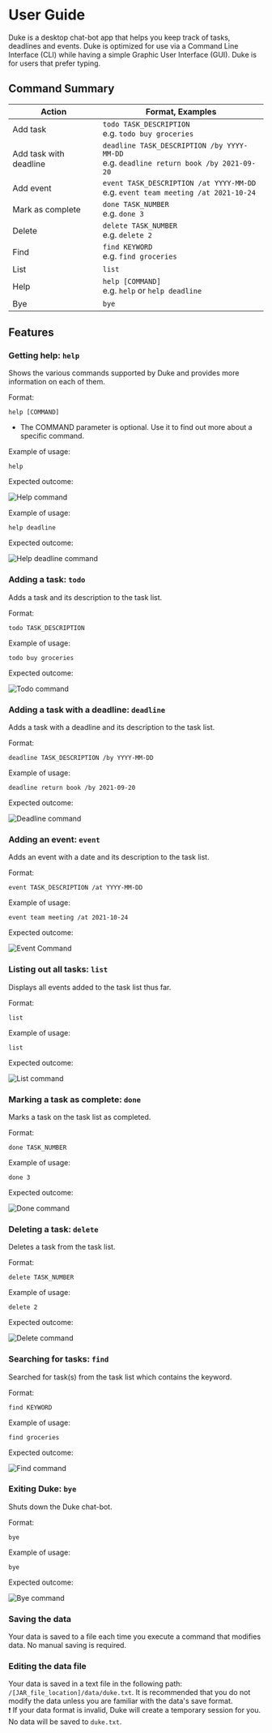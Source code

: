 # User Guide

Duke is a desktop chat-bot app that helps you keep track of tasks, deadlines and events.
Duke is optimized for use via a Command Line Interface (CLI) while having a simple
Graphic User Interface (GUI). Duke is for users that prefer typing. 

## Command Summary

Action | Format, Examples
--------|----------------
Add task | `todo TASK_DESCRIPTION`<br/>e.g. `todo buy groceries`
Add task with deadline | `deadline TASK_DESCRIPTION /by YYYY-MM-DD`<br/>e.g. `deadline return book /by 2021-09-20`
Add event | `event TASK_DESCRIPTION /at YYYY-MM-DD`<br/>e.g. `event team meeting /at 2021-10-24`
Mark as complete | `done TASK_NUMBER`<br/>e.g. `done 3`
Delete | `delete TASK_NUMBER`<br/>e.g. `delete 2`
Find | `find KEYWORD`<br/>e.g. `find groceries`
List | `list`
Help | `help [COMMAND]`<br/>e.g. `help` or `help deadline`
Bye | `bye`

## Features

### Getting help: `help`

Shows the various commands supported by Duke and provides more information on each of them.

Format:

`help [COMMAND]`
* The COMMAND parameter is optional. Use it to find out more about a specific command.

Example of usage:

`help`

Expected outcome:

![Help command](/docs/Help.png)

Example of usage:

`help deadline`

Expected outcome:

![Help deadline command](/docs/HelpDeadline.png)

### Adding a task: `todo`

Adds a task and its description to the task list.

Format:

`todo TASK_DESCRIPTION`

Example of usage: 

`todo buy groceries`

Expected outcome:

![Todo command](/docs/Todo.png)

### Adding a task with a deadline: `deadline`

Adds a task with a deadline and its description to the task list.

Format:

`deadline TASK_DESCRIPTION /by YYYY-MM-DD`

Example of usage:

`deadline return book /by 2021-09-20`

Expected outcome:

![Deadline command](/docs/Deadline.png)

### Adding an event: `event`

Adds an event with a date and its description to the task list.

Format:

`event TASK_DESCRIPTION /at YYYY-MM-DD`

Example of usage:

`event team meeting /at 2021-10-24`

Expected outcome:

![Event Command](/docs/Event.png)

### Listing out all tasks: `list`

Displays all events added to the task list thus far.

Format:

`list`

Example of usage:

`list`

Expected outcome:

![List command](/docs/List.png)

### Marking a task as complete: `done`

Marks a task on the task list as completed.

Format:

`done TASK_NUMBER`

Example of usage:

`done 3`

Expected outcome:

![Done command](/docs/Done.png)

### Deleting a task: `delete`

Deletes a task from the task list.

Format:

`delete TASK_NUMBER`

Example of usage:

`delete 2`

Expected outcome:

![Delete command](/docs/Delete.png)

### Searching for tasks: `find`

Searched for task(s) from the task list which contains the keyword.

Format:

`find KEYWORD`

Example of usage:

`find groceries`

Expected outcome:

![Find command](/docs/Find.png)

### Exiting Duke: `bye`

Shuts down the Duke chat-bot.

Format:

`bye`

Example of usage:

`bye`

Expected outcome:

![Bye command](/docs/Bye.png)

### Saving the data

Your data is saved to a file each time you execute a command that modifies data. No manual saving is required.

### Editing the data file

Your data is saved in a text file in the following path: `/[JAR_file_location]/data/duke.txt`.
It is recommended that you do not modify the data unless you are familiar with the data's save format.</br>
:exclamation: If your data format is invalid, Duke will create a temporary session for you. No data will be saved to
`duke.txt`.